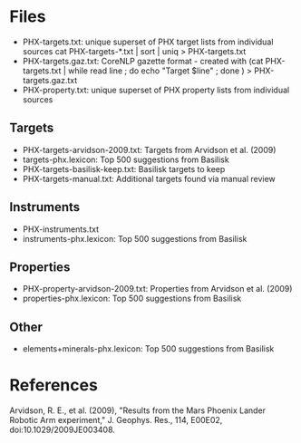 # Files
- PHX-targets.txt: unique superset of PHX target lists from individual sources
  cat PHX-targets-*.txt | sort | uniq  > PHX-targets.txt
- PHX-targets.gaz.txt: CoreNLP gazette format - created with
  (cat PHX-targets.txt | while read line ; do echo "Target $line" ; done ) > PHX-targets.gaz.txt
- PHX-property.txt: unique superset of PHX property lists from individual sources

## Targets
- PHX-targets-arvidson-2009.txt: Targets from Arvidson et al. (2009)
- targets-phx.lexicon: Top 500 suggestions from Basilisk
- PHX-targets-basilisk-keep.txt: Basilisk targets to keep
- PHX-targets-manual.txt: Additional targets found via manual review

## Instruments
- PHX-instruments.txt
- instruments-phx.lexicon: Top 500 suggestions from Basilisk

## Properties
- PHX-property-arvidson-2009.txt: Properties from Arvidson et al. (2009)
- properties-phx.lexicon: Top 500 suggestions from Basilisk

## Other
- elements+minerals-phx.lexicon: Top 500 suggestions from Basilisk

# References
Arvidson, R. E., et al. (2009), "Results from the Mars Phoenix Lander Robotic Arm experiment," J. Geophys. Res., 114, E00E02, doi:10.1029/2009JE003408.
